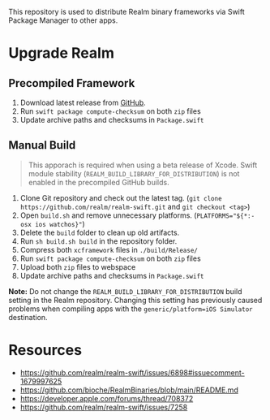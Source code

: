 This repository is used to distribute Realm binary frameworks via Swift Package Manager to other apps.

# Upgrade Realm

## Precompiled Framework

1. Download latest release from [GitHub](https://github.com/realm/realm-swift/releases).
2. Run `swift package compute-checksum` on both `zip` files
3. Update archive paths and checksums in `Package.swift`

## Manual Build

> This apporach is required when using a beta release of Xcode. Swift module stability (`REALM_BUILD_LIBRARY_FOR_DISTRIBUTION`) is not enabled in the precompiled GitHub builds.

1. Clone Git repository and check out the latest tag. (`git clone https://github.com/realm/realm-swift.git` and `git checkout <tag>`)
2. Open `build.sh` and remove unnecessary platforms. (`PLATFORMS="${*:-osx ios watchos}"`)
3. Delete the `build` folder to clean up old artifacts.
4. Run `sh build.sh build` in the repository folder.
5. Compress both `xcframework` files in `./build/Release/`
6. Run `swift package compute-checksum` on both `zip` files
7. Upload both `zip` files to webspace
8. Update archive paths and checksums in `Package.swift`

**Note:** Do not change the `REALM_BUILD_LIBRARY_FOR_DISTRIBUTION` build setting in the Realm repository. Changing this setting has previously caused problems when compiling apps with the `generic/platform=iOS Simulator` destination.

# Resources

- https://github.com/realm/realm-swift/issues/6898#issuecomment-1679997625
- https://github.com/bioche/RealmBinaries/blob/main/README.md
- https://developer.apple.com/forums/thread/708372
- https://github.com/realm/realm-swift/issues/7258
